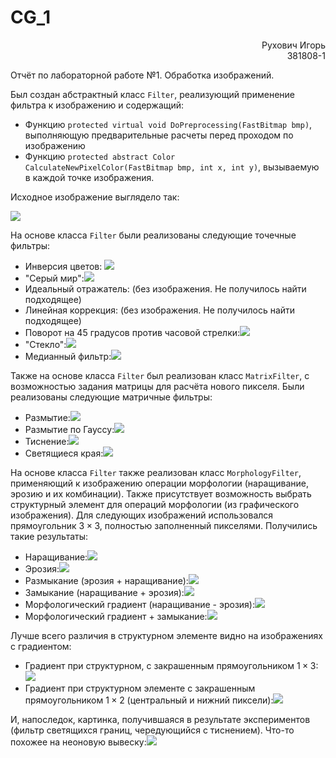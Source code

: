 # CG_1

<div style="text-align:right">Рухович Игорь</div>
<div style="text-align:right">381808-1</div>

Отчёт по лабораторной работе №1. Обработка изображений.

Был создан абстрактный класс `Filter`, реализующий применение фильтра к изображению и содержащий:

- Функцию `protected virtual void DoPreprocessing(FastBitmap bmp)`, выполняющую предварительные расчеты перед проходом по изображению
- Функцию `protected abstract Color CalculateNewPixelColor(FastBitmap bmp, int x, int y)`, вызываемую в каждой точке изображения.

Исходное изображение выглядело так:

![](saved_images/__unn.png)

На основе класса `Filter` были реализованы следующие точечные фильтры:

- Инверсия цветов: ![](saved_images/unn_inversion.png)
- "Серый мир":![](saved_images/unn_gray_world.png)
- Идеальный отражатель: (без изображения. Не получилось найти подходящее)
- Линейная коррекция: (без изображения. Не получилось найти подходящее)
- Поворот на 45 градусов против часовой стрелки:![](saved_images/unn_rotation.png)
- "Стекло":![](saved_images/unn_glass.png)
- Медианный фильтр:![](saved_images/unn_median.png)

Также на основе класса `Filter` был реализован класс `MatrixFilter`, с возможностью задания матрицы для расчёта нового пикселя. Были реализованы следующие матричные фильтры:

- Размытие:![](saved_images/unn_blur.png)
- Размытие по Гауссу:![](saved_images/unn_gaussian_blur.png)
- Тиснение:![](saved_images/unn_stamping.png)
- Светящиеся края:![](saved_images/unn_glowing_edges.png)

На основе класса `Filter` также реализован класс  `MorphologyFilter`, применяющий к изображению операции морфологии (наращивание, эрозию и их комбинации). Также присутствует возможность выбрать структурный элемент для операций морфологии (из графического изображения). Для следующих изображений использовался прямоугольник $3 \times 3$, полностью заполненный пикселями. Получились такие результаты:

- Наращивание:![](saved_images/unn_morph_full_dilation.png)
- Эрозия:![](saved_images/unn_morph_full_erosion.png)
- Размыкание (эрозия + наращивание):![](saved_images/unn_morph_full_opening.png)
- Замыкание (наращивание + эрозия):![](saved_images/unn_morph_full_closure.png)
- Морфологический градиент (наращивание - эрозия):![](saved_images/unn_morph_full_gradient.png)
- Морфологический градиент + замыкание:![](saved_images/unn_morph_full_gradient_closure.png)

Лучше всего различия в структурном элементе видно на изображениях с градиентом:

- Градиент при структурном, с закрашенным прямоугольником $1 \times 3$:![](saved_images/unn_morph_updown_gradient.png)
- Градиент при структурном элементе с закрашенным прямоугольником $1 \times 2$ (центральный и нижний пиксели):![](saved_images/unn_morph_down_gradient.png)

И, напоследок, картинка, получившаяся в результате экспериментов (фильтр светящихся границ, чередующийся с тиснением). Что-то похожее на неоновую вывеску:![](saved_images/unn_neon.png)